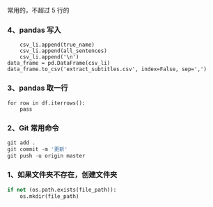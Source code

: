
常用的，不超过 5 行的  



### 4、pandas 写入  

```
    csv_li.append(true_name) 
    csv_li.append(all_sentences)
    csv_li.append('\n')
data_frame = pd.DataFrame(csv_li) 
data_frame.to_csv('extract_subtitles.csv', index=False, sep=',')
```


### 3、pandas 取一行  

```
for row in df.iterrows():
    pass 
```


### 2、Git 常用命令  

```python 
git add .  
git commit -m '更新' 
git push -u origin master 
```


### 1、如果文件夹不存在，创建文件夹  

```python 
if not (os.path.exists(file_path)):
    os.mkdir(file_path)
```
